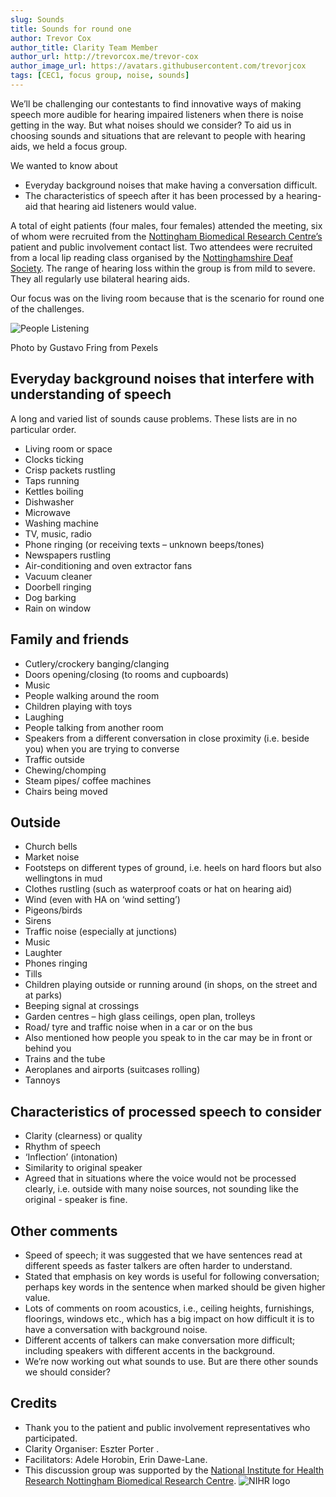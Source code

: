 ```yaml
---
slug: Sounds
title: Sounds for round one
author: Trevor Cox
author_title: Clarity Team Member
author_url: http://trevorcox.me/trevor-cox
author_image_url: https://avatars.githubusercontent.com/trevorjcox
tags: [CEC1, focus group, noise, sounds]
---
```


We’ll be challenging our contestants to find innovative ways of making speech more audible for hearing impaired listeners when there is noise getting in the way. But what noises should we consider? To aid us in choosing sounds and situations that are relevant to people with hearing aids, we held a focus group.

We wanted to know about

- Everyday background noises that make having a conversation difficult.
- The characteristics of speech after it has been processed by a hearing-aid that hearing aid listeners would value.

A total of eight patients (four males, four females) attended the meeting, six of whom were recruited from the [Nottingham Biomedical Research Centre’s](https://nottinghambrc.nihr.ac.uk/) patient and public involvement contact list. Two attendees were recruited from a local lip reading class organised by the [Nottinghamshire Deaf Society](https://www.nottsdeaf.org.uk/). The range of hearing loss within the group is from mild to severe. They all regularly use bilateral hearing aids.

Our focus was on the living room because that is the scenario for round one of the challenges.

![People Listening](/img/photo-of-people-sitting-on-sofa-3890171.jpeg)

Photo by Gustavo Fring from Pexels

## Everyday background noises that interfere with understanding of speech

A long and varied list of sounds cause problems. These lists are in no particular order.

- Living room or space
- Clocks ticking
- Crisp packets rustling
- Taps running
- Kettles boiling
- Dishwasher
- Microwave
- Washing machine
- TV, music, radio
- Phone ringing (or receiving texts – unknown beeps/tones)
- Newspapers rustling
- Air-conditioning and oven extractor fans
- Vacuum cleaner
- Doorbell ringing
- Dog barking
- Rain on window
   
## Family and friends

- Cutlery/crockery banging/clanging
- Doors opening/closing (to rooms and cupboards)
- Music
- People walking around the room
- Children playing with toys
- Laughing
- People talking from another room
- Speakers from a different conversation in close proximity (i.e. beside you) when you are trying to converse
- Traffic outside
- Chewing/chomping
- Steam pipes/ coffee machines
- Chairs being moved

## Outside

- Church bells
- Market noise
- Footsteps on different types of ground, i.e. heels on hard floors but also wellingtons in mud
- Clothes rustling (such as waterproof coats or hat on hearing aid)
- Wind (even with HA on ‘wind setting’)
- Pigeons/birds
- Sirens
- Traffic noise (especially at junctions)
- Music
- Laughter
- Phones ringing
- Tills
- Children playing outside or running around (in shops, on the street and at parks)
- Beeping signal at crossings
- Garden centres – high glass ceilings, open plan, trolleys
- Road/ tyre and traffic noise when in a car or on the bus
- Also mentioned how people you speak to in the car may be in front or behind you
- Trains and the tube
- Aeroplanes and airports (suitcases rolling)
- Tannoys

## Characteristics of processed speech to consider

- Clarity (clearness) or quality
- Rhythm of speech
- ‘Inflection’ (intonation)
- Similarity to original speaker
- Agreed that in situations where the voice would not be processed clearly, i.e. outside with many noise sources, not sounding like the original - speaker is fine.

## Other comments

- Speed of speech; it was suggested that we have sentences read at different speeds as faster talkers are often harder to understand.
- Stated that emphasis on key words is useful for following conversation; perhaps key words in the sentence when marked should be given higher value.
- Lots of comments on room acoustics, i.e., ceiling heights, furnishings, floorings, windows etc., which has a big impact on how difficult it is to have a conversation with background noise.
- Different accents of talkers can make conversation more difficult; including speakers with different accents in the background.
- We’re now working out what sounds to use. But are there other sounds we should consider?

## Credits

- Thank you to the patient and public involvement representatives who participated.
- Clarity Organiser: Eszter Porter .
- Facilitators: Adele Horobin, Erin Dawe-Lane.
- This discussion group was supported by the [National Institute for Health Research Nottingham Biomedical Research Centre](https://nottinghambrc.nihr.ac.uk/).
![NIHR logo](/img/nihr-nbrc.png)